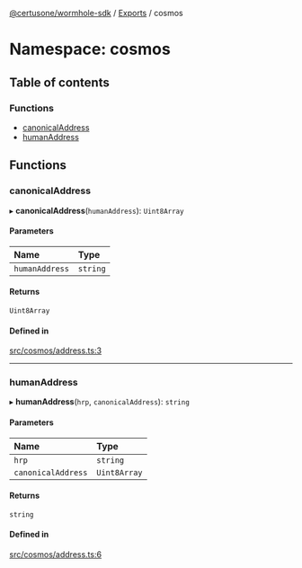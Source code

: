 [@certusone/wormhole-sdk](../README.md) / [Exports](../modules.md) / cosmos

# Namespace: cosmos

## Table of contents

### Functions

- [canonicalAddress](cosmos.md#canonicaladdress)
- [humanAddress](cosmos.md#humanaddress)

## Functions

### canonicalAddress

▸ **canonicalAddress**(`humanAddress`): `Uint8Array`

#### Parameters

| Name | Type |
| :------ | :------ |
| `humanAddress` | `string` |

#### Returns

`Uint8Array`

#### Defined in

[src/cosmos/address.ts:3](https://github.com/wormhole-foundation/wormhole/blob/7bc96a1e/sdk/js/src/cosmos/address.ts#L3)

___

### humanAddress

▸ **humanAddress**(`hrp`, `canonicalAddress`): `string`

#### Parameters

| Name | Type |
| :------ | :------ |
| `hrp` | `string` |
| `canonicalAddress` | `Uint8Array` |

#### Returns

`string`

#### Defined in

[src/cosmos/address.ts:6](https://github.com/wormhole-foundation/wormhole/blob/7bc96a1e/sdk/js/src/cosmos/address.ts#L6)
